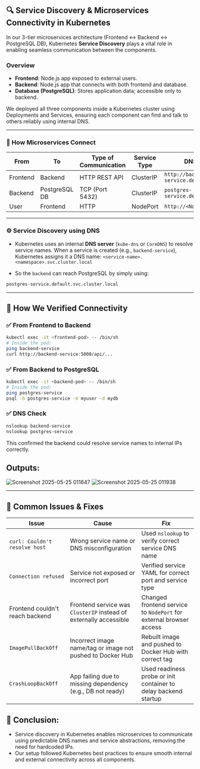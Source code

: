 ## 🔍 Service Discovery & Microservices Connectivity in Kubernetes

In our 3-tier microservices architecture (Frontend ↔ Backend ↔ PostgreSQL DB), Kubernetes **Service Discovery** plays a vital role in enabling seamless communication between the components.

### Overview

- **Frontend**: Node.js app exposed to external users.
- **Backend**: Node.js app that connects with both frontend and database.
- **Database (PostgreSQL)**: Stores application data; accessible only to backend.

We deployed all three components inside a Kubernetes cluster using Deployments and Services, ensuring each component can find and talk to others reliably using internal DNS.

---

### 🔗 How Microservices Connect

| From       | To           | Type of Communication | Service Type  | DNS Name in Cluster                             |
|------------|--------------|------------------------|----------------|--------------------------------------------------|
| Frontend   | Backend      | HTTP REST API          | ClusterIP      | `http://backend-service.default.svc.cluster.local` |
| Backend    | PostgreSQL DB| TCP (Port 5432)        | ClusterIP      | `postgres-service.default.svc.cluster.local`     |
| User       | Frontend     | HTTP                   | NodePort       | `http://<NodeIP>:<NodePort>`                     |

---

### ⚙️ Service Discovery using DNS

- Kubernetes uses an internal **DNS server** (`kube-dns` or `CoreDNS`) to resolve service names. When a service is created (e.g., `backend-service`), Kubernetes assigns it a DNS name:
  `<service-name>.<namespace>.svc.cluster.local`

- So the `backend` can reach PostgreSQL by simply using:

```bash
postgres-service.default.svc.cluster.local
```
---
## 🔬 How We Verified Connectivity

### ✅ From Frontend to Backend
```bash
kubectl exec -it <frontend-pod> -- /bin/sh
# Inside the pod:
ping backend-service
curl http://backend-service:5000/api/...
```

### ✅ From Backend to PostgreSQL
```bash
kubectl exec -it <backend-pod> -- /bin/sh
# Inside the pod:
ping postgres-service
psql -h postgres-service -U myuser -d mydb
```

### ✅ DNS Check
```bash
nslookup backend-service
nslookup postgres-service
```
This confirmed the backend could resolve service names to internal IPs correctly.

## Outputs:
![Screenshot 2025-05-25 011647](https://github.com/user-attachments/assets/fff2ad3c-ce9d-4c8b-a397-674be1099f9f)
![Screenshot 2025-05-25 011938](https://github.com/user-attachments/assets/2c9be808-dad8-4c53-b38d-d96c0a3de689)

---
## 🧠 Common Issues & Fixes

| Issue                           | Cause                                   | Fix                                                                 |
|----------------------------------|------------------------------------------|----------------------------------------------------------------------|
| `curl: Couldn't resolve host`   | Wrong service name or DNS misconfiguration | Used `nslookup` to verify correct service DNS name                  |
| `Connection refused`            | Service not exposed or incorrect port     | Verified service YAML for correct port and service type             |
| Frontend couldn't reach backend | Frontend service was `ClusterIP` instead of externally accessible | Changed frontend service to `NodePort` for external browser access |
| `ImagePullBackOff`              | Incorrect image name/tag or image not pushed to Docker Hub | Rebuilt image and pushed to Docker Hub with correct tag            |
| `CrashLoopBackOff`              | App failing due to missing dependency (e.g., DB not ready) | Used readiness probe or init container to delay backend startup     |



## 📌 Conclusion: 
- Service discovery in Kubernetes enables microservices to communicate using predictable DNS names and service abstractions, removing the need for hardcoded IPs. 
- Our setup followed Kubernetes best practices to ensure smooth internal and external connectivity across all components.
